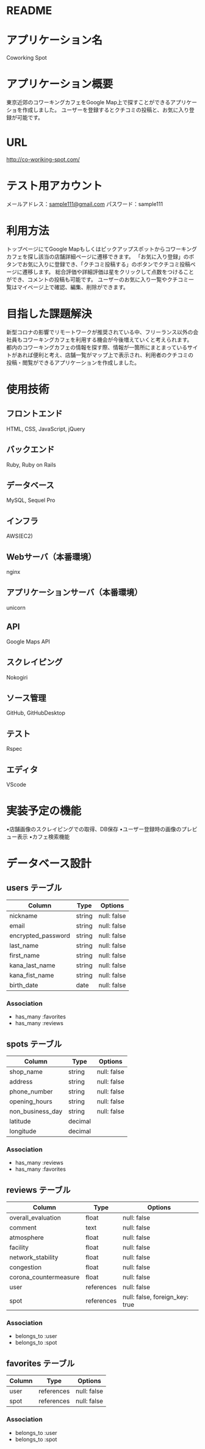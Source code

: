 # README

# アプリケーション名
Coworking Spot

# アプリケーション概要
東京近郊のコワーキングカフェをGoogle Map上で探すことができるアプリケーショを作成しました。
ユーザーを登録するとクチコミの投稿と、お気に入り登録が可能です。

# URL
http://co-woriking-spot.com/

# テスト用アカウント
メールアドレス：sample111@gmail.com
パスワード：sample111

# 利用方法
トップページにてGoogle Mapもしくはピックアップスポットからコワーキングカフェを探し該当の店舗詳細ページに遷移できます。
「お気に入り登録」のボタンでお気に入りに登録でき、「クチコミ投稿する」のボタンでクチコミ投稿ページに遷移します。
総合評価や詳細評価は星をクリックして点数をつけることができ、コメントの投稿も可能です。
ユーザーのお気に入り一覧やクチコミ一覧はマイページ上で確認、編集、削除ができます。

# 目指した課題解決
新型コロナの影響でリモートワークが推奨されている中、フリーランス以外の会社員もコワーキングカフェを利用する機会が今後増えていくと考えられます。
都内のコワーキングカフェの情報を探す際、情報が一箇所にまとまっているサイトがあれば便利と考え、店舗一覧がマップ上で表示され、利用者のクチコミの投稿・閲覧ができるアプリケーションを作成しました。


# 使用技術

## フロントエンド
HTML, CSS, JavaScript, jQuery

## バックエンド
Ruby, Ruby on Rails

## データベース
MySQL, Sequel Pro

## インフラ
AWS(EC2)

## Webサーバ（本番環境）
nginx

## アプリケーションサーバ（本番環境）
unicorn

## API
Google Maps API

## スクレイピング
Nokogiri

## ソース管理
GitHub, GitHubDesktop

## テスト
Rspec

## エディタ
VScode


# 実装予定の機能
•店舗画像のスクレイピングでの取得、DB保存
•ユーザー登録時の画像のプレビュー表示
•カフェ検索機能

# データベース設計  

## users テーブル

| Column             | Type    | Options     |
| ------------------ | ------  | ----------- |
| nickname           | string  | null: false |
| email              | string  | null: false |
| encrypted_password | string  | null: false |
| last_name          | string  | null: false |
| first_name         | string  | null: false |
| kana_last_name     | string  | null: false |
| kana_fist_name     | string  | null: false |
| birth_date         | date    | null: false |

### Association
- has_many :favorites
- has_many :reviews


## spots テーブル

| Column             | Type    | Options     |
| ------------------ | ------  | ----------- |
| shop_name          | string  | null: false |
| address            | string  | null: false |
| phone_number       | string  | null: false |
| opening_hours      | string  | null: false |
| non_business_day   | string  | null: false |
| latitude           | decimal | 
| longitude          | decimal | 

### Association
- has_many :reviews
- has_many :favorites


## reviews テーブル

| Column             | Type    | Options     |
| ------------------ | ------  | ----------- |
| overall_evaluation | float   | null: false |
| comment            | text    | null: false |
| atmosphere         | float   | null: false |
| facility           | float   | null: false |
| network_stability  | float   | null: false |
| congestion         | float   | null: false |
| corona_countermeasure | float | null: false |
| user               | references  | null: false |
| spot               | references  | null: false, foreign_key: true |

### Association
- belongs_to :user
- belongs_to :spot


## favorites テーブル

| Column             | Type       | Options     |
| ------------------ | ---------- | ----------- |
| user               | references | null: false |
| spot               | references | null: false |

### Association
- belongs_to :user
- belongs_to :spot
